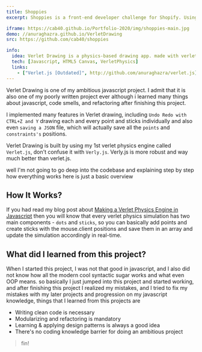 ```yaml
---
title: Shoppies
excerpt: Shoppies is a front-end developer challenge for Shopify. Using React and the OMDb API, I created a website which allows users to search for movies based on keywords in the title. Results auto-update with the search bar and users can nominate up to 5 movies. Once nominated, they appear in the 'nominated' section and can be removed.

iframe: https://cab40.github.io/Portfolio-2020/img/shoppies-main.jpg
demo: //anuraghazra.github.io/VerletDrawing
src: https://github.com/cab40/shoppies

info:
  idea: Verlet Drawing is a physics-based drawing app. made with verlet.js as a showcase of its capabilities.
  tech: [Javascript, HTML5 Canvas, VerletPhysics]
  links:
    - ["Verlet.js [Outdated]", http://github.com/anuraghazra/verlet.js]
---
```


Verlet Drawing is one of my ambitious javascript project. 
I admit that it is also one of my poorly written project ever although i learned many things about javascript, code smells, and refactoring after finishing this project.

I implemented many features in Verlet drawing, including `Undo Redo with CTRL+Z and Y` drawing each and every point and sticks individually and also even `saving a JSON` file, which will actually save all the `points` and `constraints's` positions.

Verlet Drawing is built by using my 1st verlet physics engine called `Verlet.js`, don't confuse it with `Verly.js`. Verly.js is more robust and way much better than verlet.js.

well I'm not going to go deep into the codebase and explaining step by step how everything works here is just a basic overview

## How It Works?

If you had read my blog post about [Making a Verlet Physics Engine in Javascript](/blog/making-a-verlet-physics-engine-in-javascript) then you will know that every verlet physics simulation has two main components - `dots` and `sticks`, so you can basically add points and create sticks with the mouse.client positions and save them in an array and update the simulation accordingly in real-time. 

## What did I learned from this project?

When I started this project, I was not that good in javascript, and I also did not know how all the modern cool syntactic sugar works and what even OOP means. so basically I just jumped into this project and started working, and after finishing this project I realized my mistakes, and I tried to fix my mistakes with my later projects and progression on my javascript knowledge, things that I learned from this projects are

- Writing clean code is necessary 
- Modularizing and refactoring is mandatory
- Learning & applying design patterns is always a good idea 
- There's no coding knowledge barrier for doing an ambitious project

> fin!